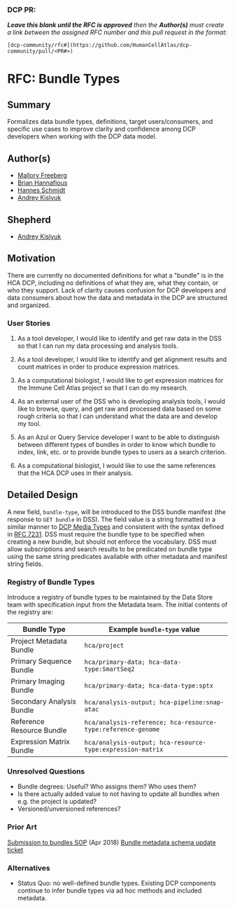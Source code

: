 ### DCP PR:

***Leave this blank until the RFC is approved** then the **Author(s)** must create a link between the assigned RFC number and this pull request in the format:*

`[dcp-community/rfc#](https://github.com/HumanCellAtlas/dcp-community/pull/<PR#>)`

# RFC: Bundle Types

## Summary

Formalizes data bundle types, definitions, target users/consumers, and specific use cases to improve clarity and
confidence among DCP developers when working with the DCP data model.

## Author(s)

* [Mallory Freeberg](mailto:mfreeberg@ebi.ac.uk)
* [Brian Hannafious](mailto:bhannafi@ucsc.edu)
* [Hannes Schmidt](mailto:hannes@ucsc.edu)
* [Andrey Kislyuk](mailto:akislyuk@chanzuckerberg.com)

## Shepherd

* [Andrey Kislyuk](mailto:akislyuk@chanzuckerberg.com)

## Motivation

There are currently no documented definitions for what a "bundle" is in the HCA DCP, including no definitions of what
they are, what they contain, or who they support. Lack of clarity causes confusion for DCP developers and data consumers
about how the data and metadata in the DCP are structured and organized.

### User Stories

1. As a tool developer, I would like to identify and get raw data in the DSS so that I can run my data processing and
   analysis tools.

1. As a tool developer, I would like to identify and get alignment results and count matrices in order to produce
   expression matrices.

1. As a computational biologist, I would like to get expression matrices for the Immune Cell Atlas project so that I can
   do my research.

1. As an external user of the DSS who is developing analysis tools, I would like to browse, query, and get raw and
   processed data based on some rough criteria so that I can understand what the data are and develop my tool.

1. As an Azul or Query Service developer I want to be able to distinguish between different types of bundles in order to
   know which bundle to index, link, etc. or to provide bundle types to users as a search criterion.

1. As a computational biologist, I would like to use the same references that the HCA DCP uses in their analysis.

## Detailed Design

A new field, `bundle-type`, will be introduced to the DSS bundle manifest (the response to `GET bundle` in DSS). The
field value is a string formatted in a similar manner
to [DCP Media Types](https://docs.google.com/document/d/1TqihrgXjct9aDmTJO52_gE2WlpFysB1OkG9C8exmWTw) and consistent
with the syntax defined in [RFC 7231](https://tools.ietf.org/html/rfc7231#section-3.1.1.1). DSS must require the bundle
type to be specified when creating a new bundle, but should not enforce the vocabulary. DSS must allow subscriptions
and search results to be predicated on bundle type using the same string predicates available with other metadata and
manifest string fields.

### Registry of Bundle Types

Introduce a registry of bundle types to be maintained by the Data Store team with specification input from the Metadata
team. The initial contents of the registry are:

| Bundle Type              | Example `bundle-type` value                                 |
|--------------------------|-------------------------------------------------------------|
| Project Metadata Bundle  | `hca/project`                                               |
| Primary Sequence Bundle  | `hca/primary-data; hca-data-type:SmartSeq2`                 |
| Primary Imaging Bundle   | `hca/primary-data; hca-data-type:sptx`                      |
| Secondary Analysis Bundle| `hca/analysis-output; hca-pipeline:snap-atac`               |
| Reference Resource Bundle| `hca/analysis-reference; hca-resource-type:reference-genome`|
| Expression Matrix Bundle | `hca/analysis-output; hca-resource-type:expression-matrix`  |

### Unresolved Questions

- Bundle degrees: Useful? Who assigns them? Who uses them?
- Is there actually added value to not having to update all bundles when e.g. the project is updated?
- Versioned/unversioned references?

### Prior Art

[Submission to bundles SOP](https://docs.google.com/document/d/1x8mYLU8ubpZtTrzkwJrft1heqReX-pJLjJfb2X0fd2w) (Apr 2018)
[Bundle metadata schema update ticket](https://github.com/HumanCellAtlas/metadata-schema/issues/986)

### Alternatives

- Status Quo: no well-defined bundle types. Existing DCP components continue to infer bundle types via ad hoc methods
  and included metadata.
